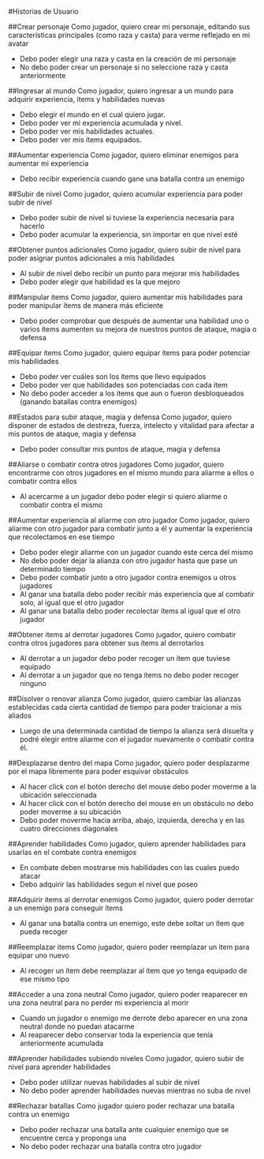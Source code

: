 #Historias de Usuario

##Crear personaje
Como jugador, quiero crear mi personaje, editando sus características principales (como raza y casta) para verme reflejado en mi avatar

* Debo poder elegir una raza y casta en la creación de mi personaje
* No debo poder crear un personaje si no seleccione raza y casta anteriormente

##Ingresar al mundo
Como jugador, quiero ingresar a un mundo para adquirir experiencia, items y habilidades nuevas

* Debo elegir el mundo en el cual quiero jugar.
* Debo poder ver mi experiencia acumulada y nivel.
* Debo poder ver mis habilidades actuales.
* Debo poder ver mis ítems equipados.

##Aumentar experiencia
Como jugador, quiero eliminar enemigos para aumentar mi experiencia

* Debo recibir experiencia cuando gane una batalla contra un enemigo

##Subir de nivel
Como jugador, quiero acumular experiencia para poder subir de nivel

* Debo poder subir de nivel si tuviese la experiencia necesaria para hacerlo
* Debo poder acumular la experiencia, sin importar en que nivel esté

##Obtener puntos adicionales
Como jugador, quiero subir de nivel para poder asignar puntos adicionales a mis habilidades

* Al subir de nivel debo recibir un punto para mejorar mis habilidades
* Debo poder elegir que habilidad es la que mejoro

##Manipular items
Como jugador, quiero aumentar mis habilidades para poder manipular ítems de manera más eficiente

* Debo poder comprobar que después de aumentar una habilidad uno o varios ítems aumenten su mejora de nuestros puntos de ataque, magia o defensa

##Equipar items
Como jugador, quiero equipar items para poder potenciar mis habilidades

* Debo poder ver cuáles son los ítems que llevo equipados
* Debo poder ver que habilidades son potenciadas con cada item
* No debo poder acceder a los items que aun o fueron desbloqueados (ganando batallas contra enemigos)

##Estados para subir ataque, magia y defensa
Como jugador, quiero disponer de estados de destreza, fuerza, intelecto y vitalidad para afectar a mis puntos de ataque, magia y defensa

* Debo poder consultar mis puntos de ataque, magia y defensa

##Aliarse o combatir contra otros jugadores
Como jugador, quiero encontrarme con otros jugadores en el mismo mundo para aliarme a ellos o combatir contra ellos

* Al acercarme a un jugador debo poder elegir si quiero aliarme o combatir contra el mismo

##Aumentar experiencia al aliarme con otro jugador
Como jugador, quiero aliarme con otro jugador para combatir junto a él y aumentar la experiencia que recolectamos en ese tiempo

* Debo poder elegir aliarme con un jugador cuando este cerca del mismo
* No debo poder dejar la alianza con otro jugador hasta que pase un determinado tiempo
* Debo poder combatir junto a otro jugador contra enemigos u otros jugadores
* Al ganar una batalla debo poder recibir más experiencia que al combatir solo, al igual que el otro jugador
* Al ganar una batalla debo poder recolectar ítems al igual que el otro jugador

##Obtener items al derrotar jugadores
Como jugador, quiero combatir contra otros jugadores para obtener sus ítems al derrotarlos

* Al derrotar a un jugador debo poder recoger un ítem que tuviese equipado
* Al derrotar a un jugador que no tenga ítems no debo poder recoger ninguno

##Disolver o renovar alianza
Como jugador, quiero cambiar las alianzas establecidas cada cierta cantidad de tiempo para poder traicionar a mis aliados

* Luego de una determinada cantidad de tiempo la alianza será disuelta y podré elegir entre aliarme con el jugador nuevamente o combatir contra él.

##Desplazarse dentro del mapa
Como jugador, quiero poder desplazarme por el mapa libremente para poder esquivar obstáculos

* Al hacer click con el botón derecho del mouse debo poder moverme a la ubicación seleccionada
* Al hacer click con el botón derecho del mouse en un obstáculo no debo poder moverme a su ubicación
* Debo poder moverme hacia arriba, abajo, izquierda, derecha y en las cuatro direcciones diagonales 

##Aprender habilidades
Como jugador, quiero aprender habilidades para usarlas en el combate contra enemigos

* En combate deben mostrarse mis habilidades con las cuales puedo atacar
* Debo adquirir las habilidades segun el nivel que poseo

##Adquirir items al derrotar enemigos
Como jugador, quiero poder derrotar a un enemigo para conseguir ítems 

* Al ganar una batalla contra un enemigo, este debe soltar un ítem que pueda recoger

##Reemplazar items
Como jugador, quiero poder reemplazar un item para equipar uno nuevo

* Al recoger un ítem debe reemplazar al ítem que yo tenga equipado de ese mismo tipo

##Acceder a una zona neutral
Como jugador, quiero poder reaparecer en una zona neutral para no perder mi experiencia al morir

* Cuando un jugador o enemigo me derrote debo aparecer en una zona neutral donde no puedan atacarme
* Al reaparecer debo conservar toda la experiencia que tenía anteriormente acumulada

##Aprender habilidades subiendo niveles
Como jugador, quiero subir de nivel para aprender habilidades  

* Debo poder utilizar nuevas habilidades al subir de nivel
* No debo poder aprender habilidades nuevas mientras no suba de nivel

##Rechazar batallas
Como jugador quiero poder rechazar una batalla contra un enemigo

*  Debo poder rechazar una batalla ante cualquier enemigo que se encuentre cerca y proponga una
*  No debo poder rechazar una batalla contra otro jugador
